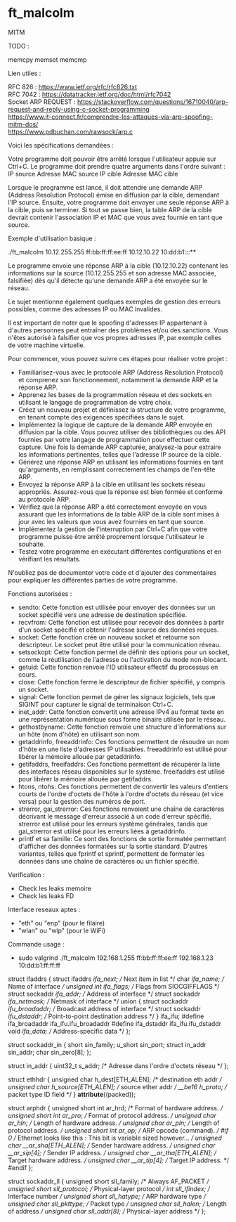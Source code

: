 # ft_malcolm
MITM

TODO :


memcpy
memset
memcmp

Lien utiles :

RFC 826 : https://www.ietf.org/rfc/rfc826.txt  
RFC 7042 : https://datatracker.ietf.org/doc/html/rfc7042  
Socket ARP REQUEST : https://stackoverflow.com/questions/16710040/arp-request-and-reply-using-c-socket-programming  
https://www.it-connect.fr/comprendre-les-attaques-via-arp-spoofing-mitm-dos/  
https://www.pdbuchan.com/rawsock/arp.c


 Voici les spécifications demandées :

Votre programme doit pouvoir être arrêté lorsque l'utilisateur appuie sur Ctrl+C.
Le programme doit prendre quatre arguments dans l'ordre suivant :
IP source
Adresse MAC source
IP cible
Adresse MAC cible

Lorsque le programme est lancé, il doit attendre une demande ARP (Address Resolution Protocol) émise en diffusion par la cible, demandant l'IP source. Ensuite, votre programme doit envoyer une seule réponse ARP à la cible, puis se terminer. Si tout se passe bien, la table ARP de la cible devrait contenir l'association IP et MAC que vous avez fournie en tant que source.

Exemple d'utilisation basique :

./ft_malcolm 10.12.255.255 ff:bb:ff:ff:ee:ff 10.12.10.22 10:dd:b1:**:**:**

Le programme envoie une réponse ARP à la cible (10.12.10.22) contenant les informations sur la source (10.12.255.255 et son adresse MAC associée, falsifiée) dès qu'il détecte qu'une demande ARP a été envoyée sur le réseau.

Le sujet mentionne également quelques exemples de gestion des erreurs possibles, comme des adresses IP ou MAC invalides.

Il est important de noter que le spoofing d'adresses IP appartenant à d'autres personnes peut entraîner des problèmes et/ou des sanctions. Vous n'êtes autorisé à falsifier que vos propres adresses IP, par exemple celles de votre machine virtuelle.


Pour commencer, vous pouvez suivre ces étapes pour réaliser votre projet :

- Familiarisez-vous avec le protocole ARP (Address Resolution Protocol) et comprenez son fonctionnement, notamment la demande ARP et la réponse ARP.
- Apprenez les bases de la programmation réseau et des sockets en utilisant le langage de programmation de votre choix.
- Créez un nouveau projet et définissez la structure de votre programme, en tenant compte des exigences spécifiées dans le sujet.
- Implémentez la logique de capture de la demande ARP envoyée en diffusion par la cible. Vous pouvez utiliser des bibliothèques ou des API fournies par votre langage de programmation pour effectuer cette capture.
Une fois la demande ARP capturée, analysez-la pour extraire les informations pertinentes, telles que l'adresse IP source de la cible.
- Générez une réponse ARP en utilisant les informations fournies en tant qu'arguments, en remplissant correctement les champs de l'en-tête ARP.
- Envoyez la réponse ARP à la cible en utilisant les sockets réseau appropriés. Assurez-vous que la réponse est bien formée et conforme au protocole ARP.
- Vérifiez que la réponse ARP a été correctement envoyée en vous assurant que les informations de la table ARP de la cible sont mises à jour avec les valeurs que vous avez fournies en tant que source.
- Implémentez la gestion de l'interruption par Ctrl+C afin que votre programme puisse être arrêté proprement lorsque l'utilisateur le souhaite.
- Testez votre programme en exécutant différentes configurations et en vérifiant les résultats.

N'oubliez pas de documenter votre code et d'ajouter des commentaires pour expliquer les différentes parties de votre programme.


Fonctions autorisées :

- sendto: 
Cette fonction est utilisée pour envoyer des données sur un socket spécifié vers une adresse de destination spécifiée.
- recvfrom: 
Cette fonction est utilisée pour recevoir des données à partir d'un socket spécifié et obtenir l'adresse source des données reçues.
- socket: 
Cette fonction crée un nouveau socket et retourne son descripteur. Le socket peut être utilisé pour la communication réseau.
- setsockopt: 
Cette fonction permet de définir des options pour un socket, comme la réutilisation de l'adresse ou l'activation du mode non-blocant.
- getuid: 
Cette fonction renvoie l'ID utilisateur effectif du processus en cours.
- close: 
Cette fonction ferme le descripteur de fichier spécifié, y compris un socket.
- signal: 
Cette fonction permet de gérer les signaux logiciels, tels que SIGINT pour capturer le signal de terminaison Ctrl+C.
- inet_addr: 
Cette fonction convertit une adresse IPv4 au format texte en une représentation numérique sous forme binaire utilisée par le réseau.
- gethostbyname: 
Cette fonction renvoie une structure d'informations sur un hôte (nom d'hôte) en utilisant son nom.
- getaddrinfo, freeaddrinfo: 
Ces fonctions permettent de résoudre un nom d'hôte en une liste d'adresses IP utilisables. freeaddrinfo est utilisé pour libérer la mémoire allouée par getaddrinfo.
- getifaddrs, freeifaddrs: 
Ces fonctions permettent de récupérer la liste des interfaces réseau disponibles sur le système. freeifaddrs est utilisé pour libérer la mémoire allouée par getifaddrs.
- htons, ntohs: 
Ces fonctions permettent de convertir les valeurs d'entiers courts de l'ordre d'octets de l'hôte à l'ordre d'octets du réseau (et vice versa) pour la gestion des numéros de port.
- strerror, gai_strerror: 
Ces fonctions renvoient une chaîne de caractères décrivant le message d'erreur associé à un code d'erreur spécifié. strerror est utilisé pour les erreurs système générales, tandis que gai_strerror est utilisé pour les erreurs liées à getaddrinfo.
- printf et sa famille: 
Ce sont des fonctions de sortie formatée permettant d'afficher des données formatées sur la sortie standard. D'autres variantes, telles que fprintf et sprintf, permettent de formater les données dans une chaîne de caractères ou un fichier spécifié.


Verification :
- Check les leaks memoire
- Check les leaks FD


Interface reseaux aptes :
- "eth" ou "enp" (pour le filaire)
- "wlan" ou "wlp" (pour le WiFi)

Commande usage :
- sudo valgrind ./ft_malcolm 192.168.1.255 ff:bb:ff:ff:ee:ff 192.168.1.23 10:dd:b1:ff:ff:ff

struct ifaddrs {
	struct ifaddrs  *ifa_next;    /* Next item in list */
	char            *ifa_name;    /* Name of interface */
	unsigned int     ifa_flags;   /* Flags from SIOCGIFFLAGS */
	struct sockaddr *ifa_addr;    /* Address of interface */
	struct sockaddr *ifa_netmask; /* Netmask of interface */
	union {
		struct sockaddr *ifu_broadaddr;
						/* Broadcast address of interface */
		struct sockaddr *ifu_dstaddr;
						/* Point-to-point destination address */
	} ifa_ifu;
#define              ifa_broadaddr ifa_ifu.ifu_broadaddr
#define              ifa_dstaddr   ifa_ifu.ifu_dstaddr
	void            *ifa_data;    /* Address-specific data */
};



struct sockaddr_in {
	short   sin_family;
	u_short sin_port;
	struct  in_addr sin_addr;
	char    sin_zero[8];
};

struct in_addr {
    uint32_t       s_addr;     /* Adresse dans l'ordre d'octets réseau */
};


struct ethhdr {
	unsigned char	h_dest[ETH_ALEN];	/* destination eth addr	*/
	unsigned char	h_source[ETH_ALEN];	/* source ether addr	*/
	__be16		h_proto;		/* packet type ID field	*/
} __attribute__((packed));

struct arphdr
  {
    unsigned short int ar_hrd;		/* Format of hardware address.  */
    unsigned short int ar_pro;		/* Format of protocol address.  */
    unsigned char ar_hln;		/* Length of hardware address.  */
    unsigned char ar_pln;		/* Length of protocol address.  */
    unsigned short int ar_op;		/* ARP opcode (command).  */
#if 0
    /* Ethernet looks like this : This bit is variable sized
       however...  */
    unsigned char __ar_sha[ETH_ALEN];	/* Sender hardware address.  */
    unsigned char __ar_sip[4];		/* Sender IP address.  */
    unsigned char __ar_tha[ETH_ALEN];	/* Target hardware address.  */
    unsigned char __ar_tip[4];		/* Target IP address.  */
#endif
  };

  struct sockaddr_ll {
	unsigned short sll_family;   /* Always AF_PACKET */
	unsigned short sll_protocol; /* Physical-layer protocol */
	int            sll_ifindex;  /* Interface number */
	unsigned short sll_hatype;   /* ARP hardware type */
	unsigned char  sll_pkttype;  /* Packet type */
	unsigned char  sll_halen;    /* Length of address */
	unsigned char  sll_addr[8];  /* Physical-layer address */
};
